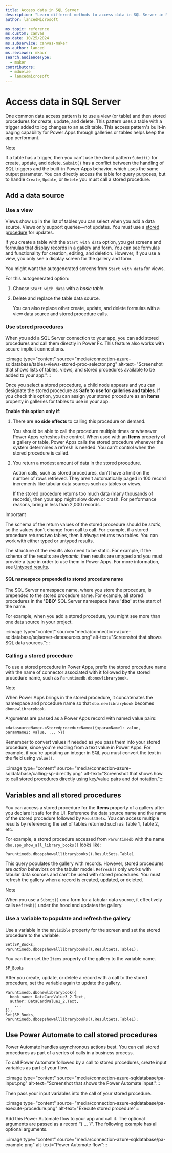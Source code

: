 ```yaml
---
title: Access data in SQL Server
description: "Learn different methods to access data in SQL Server in Microsoft Power Apps."
author: lancedMicrosoft

ms.topic: reference
ms.custom: canvas
ms.date: 10/25/2024
ms.subservice: canvas-maker
ms.author: lanced
ms.reviewer: mkaur
search.audienceType: 
  - maker
contributors:
  - mduelae
  - lancedmicrosoft
---
```


# Access data in SQL Server

One common data access pattern is to use a view (or table) and then stored procedures for create, update, and delete. This pattern uses a table with a trigger added to log changes to an audit table. This access pattern's built-in paging capability for Power Apps through galleries or tables helps keep the app performant.

> [!NOTE]
> If a table has a trigger, then you can't use the direct pattern `Submit()` for create, update, and delete. `Submit()` has a conflict between the handling of SQL triggers and the built-in Power Apps behavior, which uses the same output parameter. You can directly access the table for query purposes, but to handle `Create`, `Update`, or `Delete` you must call a stored procedure.

## Add a data source

### Use a view

Views show up in the list of tables you can select when you add a data source. Views only support queries—not updates. You must use a [stored procedure](#use-stored-procedures) for updates.

If you create a table with the `Start with data` option, you get screens and formulas that display records in a gallery and form. You can see formulas and functionality for creation, editing, and deletion. However, if you use a view, you only see a display screen for the gallery and form.

You might want the autogenerated screens from `Start with data` for views.

For this autogenerated option:

1. Choose `Start with data` with a *basic table*.
1. Delete and replace the table data source.

   You can also replace other create, update, and delete formulas with a view data source and stored procedure calls.  

### Use stored procedures

When you add a SQL Server connection to your app, you can add stored procedures and call them directly in Power Fx. This feature also works with secure implicit connections.

:::image type="content" source="media/connection-azure-sqldatabase/tables-views-stored-proc-selector.png" alt-text="Screenshot that shows lists of tables, views, and stored procedures available to be added to your app.":::

Once you select a stored procedure, a child node appears and you can designate the stored procedure as **Safe to use for galleries and tables**. If you check this option, you can assign your stored procedure as an **Items** property in galleries for tables to use in your app.

**Enable this option only if**:

1. There are **no side effects** to calling this procedure on demand.

   You should be able to call the procedure multiple times or whenever Power Apps refreshes the control. When used with an **Items** property of a gallery or table, Power Apps calls the stored procedure whenever the system determines a refresh is needed. You can't control when the stored procedure is called.

1. You return a modest amount of data in the stored procedure.

   Action calls, such as stored procedures, don't have a limit on the number of rows retrieved. They aren't automatically paged in 100 record increments like tabular data sources such as tables or views.
  
   If the stored procedure returns too much data (many thousands of records), then your app might slow down or crash. For performance reasons, bring in less than 2,000 records.

> [!IMPORTANT]
> The schema of the return values of the stored procedure should be *static*, so the values don't change from call to call. For example, if a stored procedure returns two tables, then it *always* returns two tables. You can work with either typed or untyped results.
>
> The structure of the results also need to be static. For example, if the schema of the results are *dynamic*, then results are untyped and you must provide a type in order to use them in Power Apps. For more information, see [Untyped results](sql-method-to-access-results.md#untyped-results).

#### SQL namespace prepended to stored procedure name

The SQL Server namespace name, where you store the procedure, is prepended to the stored procedure name. For example, all stored procedures in the **'DBO'** SQL Server namespace have **'dbo'** at the start of the name.

For example, when you add a stored procedure, you might see more than one data source in your project.

:::image type="content" source="media/connection-azure-sqldatabase/sqlserver-datasources.png" alt-text="Screenshot that shows SQL data sources.":::

### Calling a stored procedure

To use a stored procedure in Power Apps, prefix the stored procedure name with the name of connector associated with it followed by the stored procedure name, such as `Paruntimedb.dbonewlibrarybook`.

> [!NOTE]
> When Power Apps brings in the stored procedure, it concatenates the namespace and procedure name so that `dbo.newlibrarybook` becomes `dbonewlibrarybook`.  

Arguments are passed as a Power Apps record with named value pairs:

```power-fx
<datasourceName>.<StoredprocedureName>({<paramName1: value, paramName2: value, ... >})
```

Remember to convert values if needed as you pass them into your stored procedure, since you're reading from a text value in Power Apps. For example, if you're updating an integer in SQL you must convert the text in the field using `Value()`.

:::image type="content" source="media/connection-azure-sqldatabase/calling-sp-directly.png" alt-text="Screenshot that shows how to call stored procedures directly using key/value pairs and dot notation.":::

## Variables and all stored procedures

You can access a stored procedure for the **Items** property of a gallery after you declare it safe for the UI. Reference the data source name and the name of the stored procedure followed by `ResultSets`. You can access multiple results by referencing the set of tables returned such as Table 1, Table 2, etc.

For example, a stored procedure accessed from `Paruntimedb` with the name `dbo.spo_show_all_library_books()` looks like:

```power-fx
Paruntimedb.dbospshowalllibrarybooks().ResultSets.Table1
```

This query populates the gallery with records. However, stored procedures are *action* behaviors on the tabular model. `Refresh()` only works with tabular data sources and can't be used with stored procedures. You must refresh the gallery when a record is created, updated, or deleted.

> [!NOTE]
> When you use a `Submit()` on a form for a tabular data source, it effectively calls `Refresh()` under the hood and updates the gallery.

### Use a variable to populate and refresh the gallery

Use a variable in the `OnVisible` property for the screen and set the stored procedure to the variable.

```power-fx
Set(SP_Books, Paruntimedb.dbospshowalllibrarybooks().ResultSets.Table1);
```

You can then set the `Items` property of the gallery to the variable name.

```power-fx
SP_Books
```

After you create, update, or delete a record with a call to the stored procedure, set the variable again to update the gallery.

```power-fx
Paruntimedb.dbonewlibrarybook({   
  book_name: DataCardValue3_2.Text, 
  author: DataCardValue1_2.Text,
    ...
});
Set(SP_Books, Paruntimedb.dbospshowalllibrarybooks().ResultSets.Table1);
```

## Use Power Automate to call stored procedures

Power Automate handles asynchronous actions best. You can call stored procedures as part of a series of calls in a business process.

To call Power Automate followed by a call to stored procedures, create input variables as part of your flow.

:::image type="content" source="media/connection-azure-sqldatabase/pa-input.png" alt-text="Screenshot that shows the Power Automate input.":::

Then pass your input variables into the call of your stored procedure.

:::image type="content" source="media/connection-azure-sqldatabase/pa-execute-procedure.png" alt-text="Execute stored procedure":::

Add this Power Automate flow to your app and call it. The optional arguments are passed as a record “{ … }”. The following example has all optional arguments.

:::image type="content" source="media/connection-azure-sqldatabase/pa-example.png" alt-text="Power Automate flow":::
